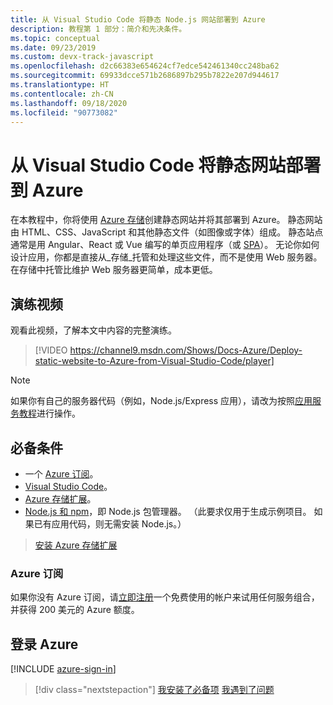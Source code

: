 ```yaml
---
title: 从 Visual Studio Code 将静态 Node.js 网站部署到 Azure
description: 教程第 1 部分：简介和先决条件。
ms.topic: conceptual
ms.date: 09/23/2019
ms.custom: devx-track-javascript
ms.openlocfilehash: d2c66383e654624cf7edce542461340cc248ba62
ms.sourcegitcommit: 69933dcce571b2686897b295b7822e207d944617
ms.translationtype: HT
ms.contentlocale: zh-CN
ms.lasthandoff: 09/18/2020
ms.locfileid: "90773082"
---
```

# <a name="deploy-a-static-website-to-azure-from-visual-studio-code"></a>从 Visual Studio Code 将静态网站部署到 Azure

在本教程中，你将使用 [Azure 存储](/azure/storage)创建静态网站并将其部署到 Azure。 静态网站由 HTML、CSS、JavaScript 和其他静态文件（如图像或字体）组成。 静态站点通常是用 Angular、React 或 Vue 编写的单页应用程序（或 [SPA](https://en.wikipedia.org/wiki/Single-page_application)）。 无论你如何设计应用，你都是直接从_存储_托管和处理这些文件，而不是使用 Web 服务器。 在存储中托管比维护 Web 服务器更简单，成本更低。

## <a name="walkthrough-video"></a>演练视频

观看此视频，了解本文中内容的完整演练。

> [!VIDEO https://channel9.msdn.com/Shows/Docs-Azure/Deploy-static-website-to-Azure-from-Visual-Studio-Code/player]

> [!NOTE]
> 如果你有自己的服务器代码（例如，Node.js/Express 应用），请改为按照[应用服务教程](tutorial-vscode-azure-app-service-node-01.md)进行操作。

## <a name="prerequisites"></a>必备条件

- 一个 [Azure 订阅](#azure-subscription)。
- [Visual Studio Code](https://code.visualstudio.com/)。
- [Azure 存储扩展](https://marketplace.visualstudio.com/items?itemName=ms-azuretools.vscode-azurestorage)。
- [Node.js 和 npm](https://nodejs.org/en/download)，即 Node.js 包管理器。 （此要求仅用于生成示例项目。 如果已有应用代码，则无需安装 Node.js。）

> <a class="tutorial-install-extension-btn" href="https://marketplace.visualstudio.com/items?itemName=ms-azuretools.vscode-azurestorage">安装 Azure 存储扩展</a>

### <a name="azure-subscription"></a>Azure 订阅

如果你没有 Azure 订阅，请[立即注册](https://azure.microsoft.com/free/?utm_source=campaign&utm_campaign=vscode-tutorial-static-website&mktingSource=vscode-tutorial-static-website)一个免费使用的帐户来试用任何服务组合，并获得 200 美元的 Azure 额度。

## <a name="sign-in-to-azure"></a>登录 Azure

[!INCLUDE [azure-sign-in](includes/azure-sign-in.md)]

> [!div class="nextstepaction"]
> [我安装了必备项](tutorial-vscode-static-website-node-02.md) [我遇到了问题](https://www.research.net/r/PWZWZ52?tutorial=node-deployment-staticwebsite&step=getting-started)